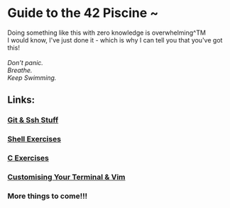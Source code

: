 # Guide to the 42 Piscine ~

Doing something like this with zero knowledge is overwhelming^TM<br />
I would know, I've just done it - which is why I can tell you that you've got this!<br />
<br />
*Don't panic.*<br />
*Breathe.*<br />
*Keep Swimming.*<br />

## Links:

### [Git & Ssh Stuff](https://github.com/knbyte/42_Piscine_2024/blob/main/Resources/Using_Git.md)

### [Shell Exercises](https://github.com/kaiaydan/42_Piscine_2024/blob/main/Resources/Shell.md)

### [C Exercises](https://github.com/kaiaydan/42_Piscine_2024/blob/main/Resources/C.md)

### [Customising Your Terminal & Vim](https://github.com/kaiaydan/42_Piscine_2024/blob/main/Extra%20Resources/Customising%20Vim%20%26%20iTerm.pdf)

### More things to come!!!
